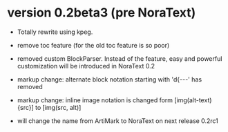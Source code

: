 # version 0.2beta3 (pre NoraText)

 * Totally rewrite using kpeg.
 * remove toc feature (for the old toc feature is so poor)
 * removed custom BlockParser. Instead of the feature, easy and powerful customization will be introduced in NoraText 0.2
 * markup change: alternate block notation starting with 'd{---' has removed
 * markup change: inline image notation is changed form [img(alt-text){src}] to [img(src, alt)]

 * will change the name from ArtiMark to NoraText on next release 0.2rc1
 
 
 
